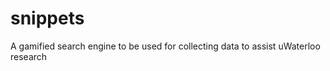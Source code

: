 snippets
========

A gamified search engine to be used for collecting data to assist uWaterloo research